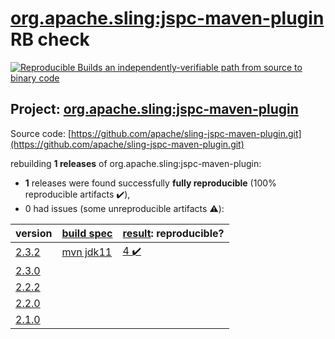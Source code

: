 [org.apache.sling:jspc-maven-plugin](https://search.maven.org/artifact/org.apache.sling/jspc-maven-plugin/) RB check
=======

[![Reproducible Builds](https://reproducible-builds.org/images/logos/rb.svg) an independently-verifiable path from source to binary code](https://reproducible-builds.org/)

## Project: [org.apache.sling:jspc-maven-plugin](https://search.maven.org/artifact/org.apache.sling/jspc-maven-plugin/)

Source code: [https://github.com/apache/sling-jspc-maven-plugin.git](https://github.com/apache/sling-jspc-maven-plugin.git)

rebuilding **1 releases** of org.apache.sling:jspc-maven-plugin:
- **1** releases were found successfully **fully reproducible** (100% reproducible artifacts :heavy_check_mark:),
- 0 had issues (some unreproducible artifacts :warning:):

| version | [build spec](BUILDSPEC.md) | [result](https://reproducible-builds.org/docs/jvm/): reproducible? |
| -- | --------- | ------ |
| [2.3.2](https://search.maven.org/artifact/org.apache.sling/jspc-maven-plugin/2.3.2/pom) | [mvn jdk11](jspc-maven-plugin-2.3.2.buildspec) | [4 :heavy_check_mark: ](jspc-maven-plugin-2.3.2.buildcompare) |
| [2.3.0](https://search.maven.org/artifact/org.apache.sling/jspc-maven-plugin/2.3.0/pom) | | |
| [2.2.2](https://search.maven.org/artifact/org.apache.sling/jspc-maven-plugin/2.2.2/pom) | | |
| [2.2.0](https://search.maven.org/artifact/org.apache.sling/jspc-maven-plugin/2.2.0/pom) | | |
| [2.1.0](https://search.maven.org/artifact/org.apache.sling/jspc-maven-plugin/2.1.0/pom) | | |
